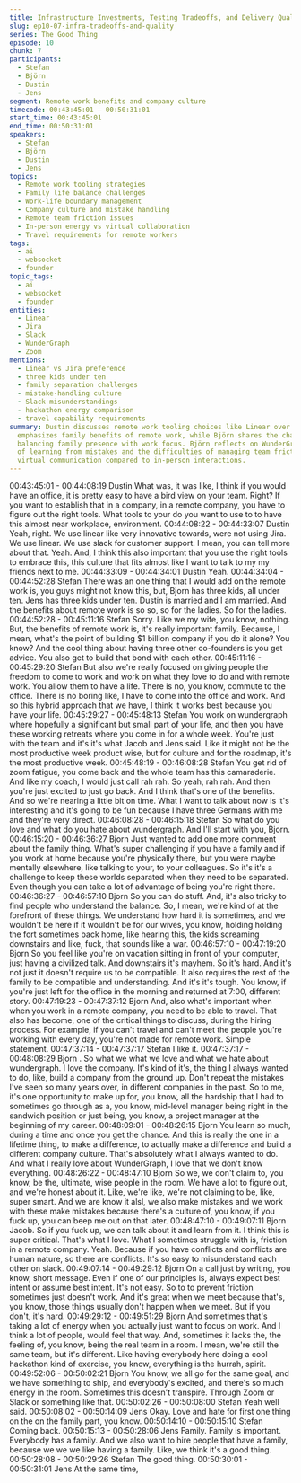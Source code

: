 ```yaml
---
title: Infrastructure Investments, Testing Tradeoffs, and Delivery Quality
slug: ep10-07-infra-tradeoffs-and-quality
series: The Good Thing
episode: 10
chunk: 7
participants:
  - Stefan
  - Björn
  - Dustin
  - Jens
segment: Remote work benefits and company culture
timecode: 00:43:45:01 – 00:50:31:01
start_time: 00:43:45:01
end_time: 00:50:31:01
speakers:
  - Stefan
  - Björn
  - Dustin
  - Jens
topics:
  - Remote work tooling strategies
  - Family life balance challenges
  - Work-life boundary management
  - Company culture and mistake handling
  - Remote team friction issues
  - In-person energy vs virtual collaboration
  - Travel requirements for remote workers
tags:
  - ai
  - websocket
  - founder
topic_tags:
  - ai
  - websocket
  - founder
entities:
  - Linear
  - Jira
  - Slack
  - WunderGraph
  - Zoom
mentions:
  - Linear vs Jira preference
  - three kids under ten
  - family separation challenges
  - mistake-handling culture
  - Slack misunderstandings
  - hackathon energy comparison
  - travel capability requirements
summary: Dustin discusses remote work tooling choices like Linear over Jira. Stefan
  emphasizes family benefits of remote work, while Björn shares the challenges of
  balancing family presence with work focus. Björn reflects on WunderGraph's culture
  of learning from mistakes and the difficulties of managing team friction through
  virtual communication compared to in-person interactions.
---
```


00:43:45:01 - 00:44:08:19
Dustin
What was, it was like, I think if you would have an office, it is pretty easy to have a bird view on
your team. Right? If you want to establish that in a company, in a remote company, you have to
figure out the right tools. What tools to your do you want to use to to have this almost near
workplace, environment.
00:44:08:22 - 00:44:33:07
Dustin
Yeah, right. We use linear like very innovative towards, were not using Jira. We use linear. We
use slack for customer support. I mean, you can tell more about that. Yeah. And, I think this also
important that you use the right tools to embrace this, this culture that fits almost like I want to
talk to my my friends next to me.
00:44:33:09 - 00:44:34:01
Dustin
Yeah.
00:44:34:04 - 00:44:52:28
Stefan
There was an one thing that I would add on the remote work is, you guys might not know this,
but, Bjorn has three kids, all under ten. Jens has three kids under ten. Dustin is married and I
am married. And the benefits about remote work is so so, so for the ladies. So for the ladies.
00:44:52:28 - 00:45:11:16
Stefan
Sorry. Like we my wife, you know, nothing. But, the benefits of remote work is, it's really
important family. Because, I mean, what's the point of building $1 billion company if you do it
alone? You know? And the cool thing about having three other co-founders is you get advice.
You also get to build that bond with each other.
00:45:11:16 - 00:45:29:20
Stefan
But also we're really focused on giving people the freedom to come to work and work on what
they love to do and with remote work. You allow them to have a life. There is no, you know,
commute to the office. There is no boring like, I have to come into the office and work. And so
this hybrid approach that we have, I think it works best because you have your life.
00:45:29:27 - 00:45:48:13
Stefan
You work on wundergraph where hopefully a significant but small part of your life, and then you
have these working retreats where you come in for a whole week. You're just with the team and
it's it's what Jacob and Jens said. Like it might not be the most productive week product wise,
but for culture and for the roadmap, it's the most productive week.
00:45:48:19 - 00:46:08:28
Stefan
You get rid of zoom fatigue, you come back and the whole team has this camaraderie. And like
my coach, I would just call rah rah. So yeah, rah rah. And then you're just excited to just go
back. And I think that's one of the benefits. And so we're nearing a little bit on time. What I want
to talk about now is it's interesting and it's going to be fun because I have three Germans with
me and they're very direct.
00:46:08:28 - 00:46:15:18
Stefan
So what do you love and what do you hate about wundergraph. And I'll start with you, Bjorn.
00:46:15:20 - 00:46:36:27
Bjorn
Just wanted to add one more comment about the family thing. What's super challenging if you
have a family and if you work at home because you're physically there, but you were maybe
mentally elsewhere, like talking to your, to your colleagues. So it's it's a challenge to keep these
worlds separated when they need to be separated. Even though you can take a lot of advantage
of being you're right there.
00:46:36:27 - 00:46:57:10
Bjorn
So you can do stuff. And, it's also tricky to find people who understand the balance. So, I mean,
we're kind of at the forefront of these things. We understand how hard it is sometimes, and we
wouldn't be here if it wouldn't be for our wives, you know, holding holding the fort sometimes
back home, like hearing this, the kids screaming downstairs and like, fuck, that sounds like a
war.
00:46:57:10 - 00:47:19:20
Bjorn
So you feel like you're on vacation sitting in front of your computer, just having a civilized talk.
And downstairs it's mayhem. So it's hard. And it's not just it doesn't require us to be compatible.
It also requires the rest of the family to be compatible and understanding. And it's it's tough. You
know, if you're just left for the office in the morning and returned at 7:00, different story.
00:47:19:23 - 00:47:37:12
Bjorn
And, also what's important when when you work in a remote company, you need to be able to
travel. That also has become, one of the critical things to discuss, during the hiring process. For
example, if you can't travel and can't meet the people you're working with every day, you're not
made for remote work. Simple statement.
00:47:37:14 - 00:47:37:17
Stefan
I like it.
00:47:37:17 - 00:48:08:29
Bjorn
. So what we what we love and what we hate about wundergraph. I love the company. It's kind
of it's, the thing I always wanted to do, like, build a company from the ground up. Don't repeat
the mistakes I've seen so many years over, in different companies in the past. So to me, it's one
opportunity to make up for, you know, all the hardship that I had to sometimes go through as a,
you know, mid-level manager being right in the sandwich position or just being, you know, a
project manager at the beginning of my career.
00:48:09:01 - 00:48:26:15
Bjorn
You learn so much, during a time and once you get the chance. And this is really the one in a
lifetime thing, to make a difference, to actually make a difference and build a different company
culture. That's absolutely what I always wanted to do. And what I really love about
WunderGraph, I love that we don't know everything.
00:48:26:22 - 00:48:47:10
Bjorn
So we, we don't claim to, you know, be the, ultimate, wise people in the room. We have a lot to
figure out, and we're honest about it. Like, we're like, we're not claiming to be, like, super smart.
And we are know it alsl, we also make mistakes and we work with these make mistakes
because there's a culture of, you know, if you fuck up, you can beep me out on that later.
00:48:47:10 - 00:49:07:11
Bjorn
Jacob. So if you fuck up, we can talk about it and learn from it. I think this is super critical. That's
what I love. What I sometimes struggle with is, friction in a remote company. Yeah. Because if
you have conflicts and conflicts are human nature, so there are conflicts. It's so easy to
misunderstand each other on slack.
00:49:07:14 - 00:49:29:12
Bjorn
On a call just by writing, you know, short message. Even if one of our principles is, always
expect best intent or assume best intent. It's not easy. So to to prevent friction sometimes just
doesn't work. And it's great when we meet because that's, you know, those things usually don't
happen when we meet. But if you don't, it's hard.
00:49:29:12 - 00:49:51:29
Bjorn
And sometimes that's taking a lot of energy when you actually just want to focus on work. And I
think a lot of people, would feel that way. And, sometimes it lacks the, the feeling of, you know,
being the real team in a room. I mean, we're still the same team, but it's different. Like having
everybody here doing a cool hackathon kind of exercise, you know, everything is the hurrah,
spirit.
00:49:52:06 - 00:50:02:21
Bjorn
You know, we all go for the same goal, and we have something to ship, and everybody's
excited, and there's so much energy in the room. Sometimes this doesn't transpire. Through
Zoom or Slack or something like that.
00:50:02:26 - 00:50:08:00
Stefan
Yeah well said.
00:50:08:02 - 00:50:14:09
Jens
Okay. Love and hate for first one thing on the on the family part, you know.
00:50:14:10 - 00:50:15:10
Stefan
Coming back.
00:50:15:13 - 00:50:28:06
Jens
Family. Family is important. Everybody has a family. And we also want to hire people that have a
family, because we we we like having a family. Like, we think it's a good thing.
00:50:28:08 - 00:50:29:26
Stefan
The good thing.
00:50:30:01 - 00:50:31:01
Jens
At the same time,